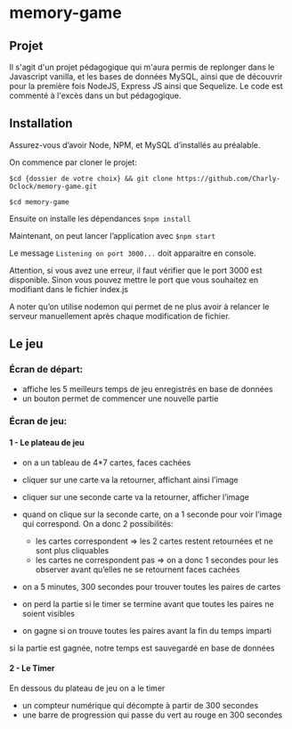 # memory-game



## Projet
Il s'agit d'un projet pédagogique qui m'aura permis de replonger dans le Javascript vanilla, et les bases de données MySQL, ainsi que de découvrir pour la première fois NodeJS, Express JS ainsi que Sequelize.
Le code est commenté à l'excès dans un but pédagogique.


## Installation

Assurez-vous d’avoir Node, NPM, et MySQL d’installés au préalable.


On commence par cloner le projet:

`$cd {dossier de votre choix} && git clone https://github.com/Charly-Oclock/memory-game.git`

`$cd memory-game`

Ensuite on installe les dépendances
`$npm install`

Maintenant, on peut lancer l’application avec
`$npm start`

Le message `Listening on port 3000...` doit apparaitre en console.

Attention, si vous avez une erreur, il faut vérifier que le port 3000 est disponible. Sinon vous pouvez mettre le port que vous souhaitez en modifiant dans le fichier index.js

A noter qu’on utilise nodemon qui permet de ne plus avoir à relancer le serveur manuellement après chaque modification de fichier.



## Le jeu

### Écran de départ:
 - affiche les 5 meilleurs temps de jeu enregistrés en base de données
 - un bouton permet de commencer une nouvelle partie

### Écran de jeu:
#### 1 - Le plateau de jeu
 - on a un tableau de 4*7 cartes, faces cachées
 - cliquer sur une carte va la retourner, affichant ainsi l’image
 - cliquer sur une seconde carte va la retourner, afficher l’image
 - quand on clique sur la seconde carte, on a 1 seconde pour voir l’image qui correspond. On a donc 2 possibilités:
   - les cartes correspondent => les 2 cartes restent retournées et ne sont plus cliquables
   - les cartes ne correspondent pas => on a donc 1 secondes pour les observer avant qu’elles ne se retournent faces cachées

- on a 5 minutes, 300 secondes pour trouver toutes les paires de cartes
- on perd la partie si le timer se termine avant que toutes les paires ne soient visibles
- on gagne si on trouve toutes les paires avant la fin du temps imparti

si la partie est gagnée, notre temps est sauvegardé en base de données


#### 2 - Le Timer
En dessous du plateau de jeu on a le timer
 - un compteur numérique qui décompte à partir de 300 secondes
 - une barre de progression qui passe du vert au rouge en 300 secondes